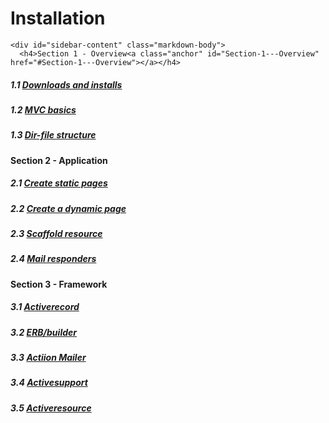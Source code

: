 # Installation


    <div id="sidebar-content" class="markdown-body">
      <h4>Section 1 - Overview<a class="anchor" id="Section-1---Overview" href="#Section-1---Overview"></a></h4>

<h5>1.1 <a class="internal present" href="/section1/installs">Downloads and installs</a><a class="anchor" id="1.1-Downloads-and-installs" href="#1.1-Downloads-and-installs"></a></h5>

<h5>1.2 <a class="internal present" href="/section1/mvc_basics">MVC basics</a><a class="anchor" id="1.2-MVC-basics" href="#1.2-MVC-basics"></a></h5>

<h5>1.3 <a class="internal present" href="/section1/dir-file-structure">Dir-file structure</a><a class="anchor" id="1.3-Dir-file-structure" href="#1.3-Dir-file-structure"></a></h5>

<h4>Section 2 - Application<a class="anchor" id="Section-2---Application" href="#Section-2---Application"></a></h4>

<h5>2.1 <a class="internal absent" href="/Create-static-pages">Create static pages</a><a class="anchor" id="2.1-Create-static-pages" href="#2.1-Create-static-pages"></a></h5>

<h5>2.2 <a class="internal absent" href="/Create-a-dynamic-page">Create a dynamic page</a><a class="anchor" id="2.2-Create-a-dynamic-page" href="#2.2-Create-a-dynamic-page"></a></h5>

<h5>2.3 <a class="internal absent" href="/Scaffold-resource">Scaffold resource</a><a class="anchor" id="2.3-Scaffold-resource" href="#2.3-Scaffold-resource"></a></h5>

<h5>2.4 <a class="internal absent" href="/Mail-responders">Mail responders</a><a class="anchor" id="2.4-Mail-responders" href="#2.4-Mail-responders"></a></h5>

<h4>Section 3 - Framework<a class="anchor" id="Section-3---Framework" href="#Section-3---Framework"></a></h4>

<h5>3.1 <a class="internal absent" href="/Activerecord">Activerecord</a><a class="anchor" id="3.1-Activerecord" href="#3.1-Activerecord"></a></h5>

<h5>3.2 <a class="internal absent" href="/ERB/builder">ERB/builder</a><a class="anchor" id="3.2-ERB/builder" href="#3.2-ERB/builder"></a></h5>

<h5>3.3 <a class="internal absent" href="/Actiion-Mailer">Actiion Mailer</a><a class="anchor" id="3.3-Actiion-Mailer" href="#3.3-Actiion-Mailer"></a></h5>

<h5>3.4 <a class="internal absent" href="/Activesupport">Activesupport</a><a class="anchor" id="3.4-Activesupport" href="#3.4-Activesupport"></a></h5>

<h5>3.5 <a class="internal absent" href="/Activeresource">Activeresource</a><a class="anchor" id="3.5-Activeresource" href="#3.5-Activeresource"></a></h5>
    </div>
